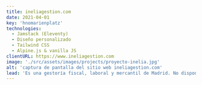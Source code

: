 ```yaml
---
title: ineliagestion.com
date: 2021-04-01
key: 'hnomarienplatz'
technologies:
  - Jamstack (Eleventy)
  - Diseño personalizado
  - Tailwind CSS
  - Alpine.js & vanilla JS
clientURL: https://www.ineliagestion.com
image: './src/assets/images/projects/proyecto-inelia.jpg'
alt: 'captura de pantalla del sitio web ineliagestion.com'
lead: 'Es una gestoría fiscal, laboral y mercantil de Madrid. No disponían de página web previa y tenían claro que querían mostraste como son, una gestoría muy experimentada y profesional pero alejada del tradicional tono aburrido y serio que normalmente tienen los asesores y gestores. Para Inelia Gestión es muy importante el uso de un lenguaje directo y claro con sus clientes para que estos entiendan de forma sencilla las gestiones que realizan día a día, y esto se nota en los textos de la página web.'
---
```

